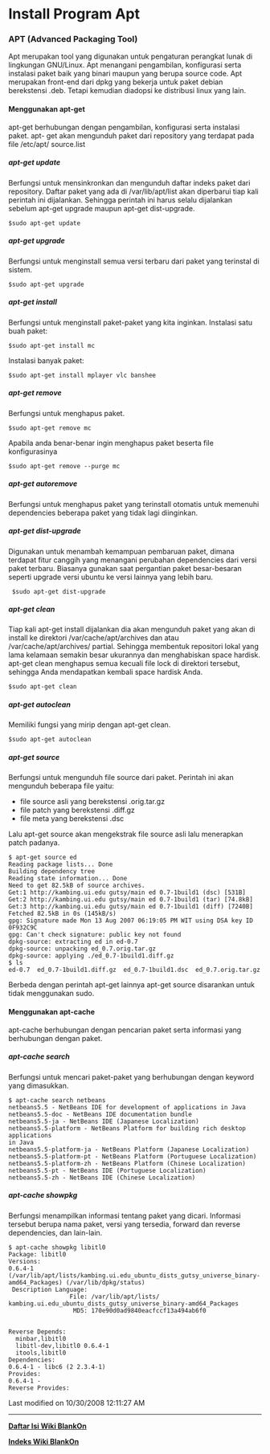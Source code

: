 # Install Program Apt

### APT (Advanced Packaging Tool)
Apt merupakan tool yang digunakan untuk pengaturan perangkat lunak di lingkungan GNU/Linux. Apt menangani pengambilan, konfigurasi serta instalasi 
paket baik yang binari maupun yang berupa source code. Apt merupakan front-end dari dpkg yang bekerja untuk paket debian berekstensi .deb. Tetapi 
kemudian diadopsi ke distribusi linux yang lain.

#### Menggunakan apt-get
apt-get berhubungan dengan pengambilan, konfigurasi serta instalasi paket. apt- get akan mengunduh paket dari repository yang terdapat pada file 
/etc/apt/ source.list

##### apt-get update
Berfungsi untuk mensinkronkan dan mengunduh daftar indeks paket dari repository. Daftar paket yang ada di /var/lib/apt/list 
akan diperbarui tiap kali perintah ini dijalankan. Sehingga perintah ini harus selalu dijalankan sebelum apt-get upgrade maupun apt-get dist-upgrade. 

`$sudo apt-get update`

##### apt-get upgrade
Berfungsi untuk menginstall semua versi terbaru dari paket yang terinstal di sistem.

`$sudo apt-get upgrade`

##### apt-get install
Berfungsi untuk menginstall paket-paket yang kita inginkan. Instalasi satu buah paket:

`$sudo apt-get install mc`

Instalasi banyak paket:

`$sudo apt-get install mplayer vlc banshee`

##### apt-get remove

Berfungsi untuk menghapus paket.

`$sudo apt-get remove mc`

Apabila anda benar-benar ingin menghapus paket beserta file konfigurasinya

`$sudo apt-get remove --purge mc`

##### apt-get autoremove

Berfungsi untuk menghapus paket yang terinstall otomatis untuk memenuhi dependencies beberapa paket yang tidak lagi diinginkan.

##### apt-get dist-upgrade

Digunakan untuk menambah kemampuan pembaruan paket, dimana terdapat fitur canggih yang menangani perubahan dependencies dari versi paket terbaru. 
Biasanya gunakan saat pergantian paket besar-besaran seperti upgrade versi ubuntu ke versi lainnya yang lebih baru.

` $sudo apt-get dist-upgrade`

##### apt-get clean
Tiap kali apt-get install dijalankan dia akan mengunduh paket yang akan di install ke direktori /var/cache/apt/archives dan atau 
/var/cache/apt/archives/ partial. Sehingga membentuk repositori lokal yang lama kelamaan semakin besar ukurannya dan menghabiskan space hardisk. 
apt-get clean menghapus semua kecuali file lock di direktori tersebut, sehingga Anda mendapatkan kembali space hardisk Anda.

`$sudo apt-get clean`

##### apt-get autoclean

Memiliki fungsi yang mirip dengan apt-get clean.

`$sudo apt-get autoclean`

##### apt-get source

Berfungsi untuk mengunduh file source dari paket. Perintah ini akan mengunduh beberapa file yaitu:

  * file source asli yang berekstensi .orig.tar.gz
  * file patch yang berekstensi .diff.gz
  * file meta yang berekstensi .dsc

Lalu apt-get source akan mengekstrak file source asli lalu menerapkan patch padanya.

```
$ apt-get source ed
Reading package lists... Done
Building dependency tree
Reading state information... Done
Need to get 82.5kB of source archives.
Get:1 http://kambing.ui.edu gutsy/main ed 0.7-1build1 (dsc) [531B]
Get:2 http://kambing.ui.edu gutsy/main ed 0.7-1build1 (tar) [74.8kB]
Get:3 http://kambing.ui.edu gutsy/main ed 0.7-1build1 (diff) [7240B]
Fetched 82.5kB in 0s (145kB/s)
gpg: Signature made Mon 13 Aug 2007 06:19:05 PM WIT using DSA key ID 0F932C9C
gpg: Can't check signature: public key not found
dpkg-source: extracting ed in ed-0.7
dpkg-source: unpacking ed_0.7.orig.tar.gz
dpkg-source: applying ./ed_0.7-1build1.diff.gz
$ ls
ed-0.7  ed_0.7-1build1.diff.gz  ed_0.7-1build1.dsc  ed_0.7.orig.tar.gz
```

Berbeda dengan perintah apt-get lainnya apt-get source disarankan untuk tidak menggunakan sudo.

#### Menggunakan apt-cache
apt-cache berhubungan dengan pencarian paket serta informasi yang berhubungan dengan paket.

##### apt-cache search
Berfungsi untuk mencari paket-paket yang berhubungan dengan keyword yang dimasukkan.

```
$ apt-cache search netbeans
netbeans5.5 - NetBeans IDE for development of applications in Java
netbeans5.5-doc - NetBeans IDE documentation bundle
netbeans5.5-ja - NetBeans IDE (Japanese Localization)
netbeans5.5-platform - NetBeans Platform for building rich desktop applications
in Java
netbeans5.5-platform-ja - NetBeans Platform (Japanese Localization)
netbeans5.5-platform-pt - NetBeans Platform (Portuguese Localization)
netbeans5.5-platform-zh - NetBeans Platform (Chinese Localization)
netbeans5.5-pt - NetBeans IDE (Portuguese Localization)
netbeans5.5-zh - NetBeans IDE (Chinese Localization)
```

##### apt-cache showpkg
Berfungsi menampilkan informasi tentang paket yang dicari. Informasi tersebut berupa nama paket, versi yang tersedia, forward dan reverse 
dependencies, dan lain-lain.

```
$ apt-cache showpkg libitl0
Package: libitl0
Versions:
0.6.4-1 (/var/lib/apt/lists/kambing.ui.edu_ubuntu_dists_gutsy_universe_binary-
amd64_Packages) (/var/lib/dpkg/status)
 Description Language:
                 File: /var/lib/apt/lists/
kambing.ui.edu_ubuntu_dists_gutsy_universe_binary-amd64_Packages
                  MD5: 170e90d0ad9840eacfccf13a494ab6f0


Reverse Depends:
  minbar,libitl0
  libitl-dev,libitl0 0.6.4-1
  itools,libitl0
Dependencies:
0.6.4-1 - libc6 (2 2.3.4-1)
Provides:
0.6.4-1 -
Reverse Provides:
```

Last modified on 10/30/2008 12:11:27 AM

---
[**Daftar Isi Wiki BlankOn**](/DaftarIsi/README.md)
 
[**Indeks Wiki BlankOn**](/Indeks.md)



